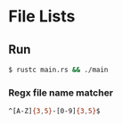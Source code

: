 # File Lists

## Run

```bash
$ rustc main.rs && ./main
```

### Regx file name matcher

```bash
^[A-Z]{3,5}-[0-9]{3,5}$
```
